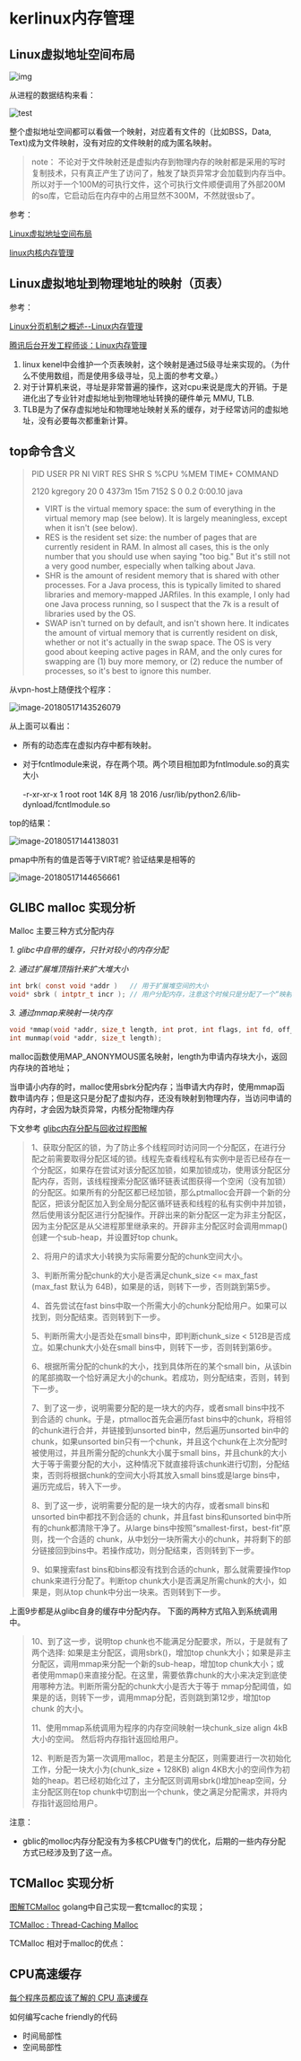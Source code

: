 # kerlinux内存管理

## Linux虚拟地址空间布局

![img](270929306664122.jpg)

从进程的数据结构来看：

![test](ldw-process-mem.png)



整个虚拟地址空间都可以看做一个映射，对应着有文件的（比如BSS，Data, Text)成为文件映射，没有对应的文件映射的成为匿名映射。

> note： 不论对于文件映射还是虚拟内存到物理内存的映射都是采用的写时复制技术，只有真正产生了访问了，触发了缺页异常才会加载到内存当中。所以对于一个100M的可执行文件，这个可执行文件顺便调用了外部200M的so库，它启动后在内存中的占用显然不300M，不然就很sb了。

参考： 

[Linux虚拟地址空间布局](http://www.cnblogs.com/clover-toeic/p/3754433.html)

[linux内核内存管理](http://luodw.cc/2016/02/17/linux-memory)



## Linux虚拟地址到物理地址的映射（页表）

参考：

[Linux分页机制之概述--Linux内存管理](http://blog.csdn.net/gatieme/article/details/52402861)

[腾讯后台开发工程师谈：Linux内存管理](https://www.jianshu.com/p/ad66092e611b)

1. linux kenel中会维护一个页表映射，这个映射是通过5级寻址来实现的。（为什么不使用数组，而是使用多级寻址，见上面的参考文章。）
2. 对于计算机来说，寻址是非常普遍的操作，这对cpu来说是庞大的开销。于是进化出了专业针对虚拟地址到物理地址转换的硬件单元 MMU, TLB.
3. TLB是为了保存虚拟地址和物理地址映射关系的缓存，对于经常访问的虚拟地址，没有必要每次都重新计算。



## top命令含义

> PID USER PR NI VIRT RES SHR S %CPU %MEM TIME+ COMMAND
>
> 2120 kgregory 20 0 4373m 15m 7152 S 0 0.2 0:00.10 java
>
> - VIRT is the virtual memory space: the sum of everything in the virtual memory map (see below). It is largely meaningless, except when it isn't (see below).
> - RES is the resident set size: the number of pages that are currently resident in RAM. In almost all cases, this is the only number that you should use when saying "too big." But it's still not a very good number, especially when talking about Java.
> - SHR is the amount of resident memory that is shared with other processes. For a Java process, this is typically limited to shared libraries and memory-mapped JARfiles. In this example, I only had one Java process running, so I suspect that the 7k is a result of libraries used by the OS.
> - SWAP isn't turned on by default, and isn't shown here. It indicates the amount of virtual memory that is currently resident on disk, whether or not it's actually in the swap space. The OS is very good about keeping active pages in RAM, and the only cures for swapping are (1) buy more memory, or (2) reduce the number of processes, so it's best to ignore this number. 



从vpn-host上随便找个程序：

![image-20180517143526079](image-20180517143526079.png)

从上面可以看出：

- 所有的动态库在虚拟内存中都有映射。

- 对于fcntlmodule来说，存在两个项。两个项目相加即为fntlmodule.so的真实大小

  -r-xr-xr-x 1 root root 14K  8月 18 2016 /usr/lib/python2.6/lib-dynload/fcntlmodule.so

top的结果：

![image-20180517144138031](image-20180517144138031.png)

pmap中所有的值是否等于VIRT呢? 验证结果是相等的

![image-20180517144656661](image-20180517144656661.png)

## GLIBC malloc 实现分析

Malloc 主要三种方式分配内存

*1. glibc中自带的缓存，只针对较小的内存分配*

*2. 通过扩展堆顶指针来扩大堆大小*

```c
int brk( const void *addr )   // 用于扩展堆空间的大小
void* sbrk ( intptr_t incr ); // 用户分配内存，注意这个时候只是分配了一个“映射关系”，只有进程真正写入的时候，这块内存才真真的分配。
```

*3. 通过mmap来映射一块内存*

```c
void *mmap(void *addr, size_t length, int prot, int flags, int fd, off_t offset);
int munmap(void *addr, size_t length);
```

malloc函数使用MAP_ANONYMOUS匿名映射，length为申请内存块大小，返回内存块的首地址；

当申请小内存的时，malloc使用sbrk分配内存；当申请大内存时，使用mmap函数申请内存；但是这只是分配了虚拟内存，还没有映射到物理内存，当访问申请的内存时，才会因为缺页异常，内核分配物理内存



下文参考 [glibc内存分配与回收过程图解](https://blog.csdn.net/maokelong95/article/details/52006379)

> 1、获取分配区的锁，为了防止多个线程同时访问同一个分配区，在进行分配之前需要取得分配区域的锁。线程先查看线程私有实例中是否已经存在一个分配区，如果存在尝试对该分配区加锁，如果加锁成功，使用该分配区分配内存，否则，该线程搜索分配区循环链表试图获得一个空闲（没有加锁）的分配区。如果所有的分配区都已经加锁，那么ptmalloc会开辟一个新的分配区，把该分配区加入到全局分配区循环链表和线程的私有实例中并加锁，然后使用该分配区进行分配操作。开辟出来的新分配区一定为非主分配区，因为主分配区是从父进程那里继承来的。开辟非主分配区时会调用mmap()创建一个sub-heap，并设置好top chunk。
>
> 2、将用户的请求大小转换为实际需要分配的chunk空间大小。
>
> 3、判断所需分配chunk的大小是否满足chunk_size <= max_fast (max_fast 默认为 64B)，如果是的话，则转下一步，否则跳到第5步。
>
> 4、首先尝试在fast bins中取一个所需大小的chunk分配给用户。如果可以找到，则分配结束。否则转到下一步。
>
> 5、判断所需大小是否处在small bins中，即判断chunk_size < 512B是否成立。如果chunk大小处在small bins中，则转下一步，否则转到第6步。
>
> 6、根据所需分配的chunk的大小，找到具体所在的某个small bin，从该bin的尾部摘取一个恰好满足大小的chunk。若成功，则分配结束，否则，转到下一步。
>
> 7、到了这一步，说明需要分配的是一块大的内存，或者small bins中找不到合适的 chunk。于是，ptmalloc首先会遍历fast bins中的chunk，将相邻的chunk进行合并，并链接到unsorted bin中，然后遍历unsorted bin中的chunk，如果unsorted bin只有一个chunk，并且这个chunk在上次分配时被使用过，并且所需分配的chunk大小属于small bins，并且chunk的大小大于等于需要分配的大小，这种情况下就直接将该chunk进行切割，分配结束，否则将根据chunk的空间大小将其放入small bins或是large bins中，遍历完成后，转入下一步。
>
> 8、到了这一步，说明需要分配的是一块大的内存，或者small bins和unsorted bin中都找不到合适的 chunk，并且fast bins和unsorted bin中所有的chunk都清除干净了。从large bins中按照“smallest-first，best-fit”原则，找一个合适的 chunk，从中划分一块所需大小的chunk，并将剩下的部分链接回到bins中。若操作成功，则分配结束，否则转到下一步。
>
> 9、如果搜索fast bins和bins都没有找到合适的chunk，那么就需要操作top chunk来进行分配了。判断top chunk大小是否满足所需chunk的大小，如果是，则从top chunk中分出一块来。否则转到下一步。

上面9步都是从glibc自身的缓存中分配内存。 下面的两种方式陷入到系统调用中。

> 10、到了这一步，说明top chunk也不能满足分配要求，所以，于是就有了两个选择: 如果是主分配区，调用sbrk()，增加top chunk大小；如果是非主分配区，调用mmap来分配一个新的sub-heap，增加top chunk大小；或者使用mmap()来直接分配。在这里，需要依靠chunk的大小来决定到底使用哪种方法。判断所需分配的chunk大小是否大于等于 mmap分配阈值，如果是的话，则转下一步，调用mmap分配，否则跳到第12步，增加top chunk 的大小。
>
> 11、使用mmap系统调用为程序的内存空间映射一块chunk_size align 4kB大小的空间。 然后将内存指针返回给用户。
>
> 12、判断是否为第一次调用malloc，若是主分配区，则需要进行一次初始化工作，分配一块大小为(chunk_size + 128KB) align 4KB大小的空间作为初始的heap。若已经初始化过了，主分配区则调用sbrk()增加heap空间，分主分配区则在top chunk中切割出一个chunk，使之满足分配需求，并将内存指针返回给用户。

注意： 

- gblic的molloc内存分配没有为多核CPU做专门的优化，后期的一些内存分配方式已经涉及到了这一点。


## TCMalloc 实现分析

[图解TCMalloc](https://zhuanlan.zhihu.com/p/29216091) golang中自己实现一套tcmalloc的实现；

[TCMalloc : Thread-Caching Malloc](http://goog-perftools.sourceforge.net/doc/tcmalloc.html)

TCMalloc 相对于malloc的优点：



## CPU高速缓存

[每个程序员都应该了解的 CPU 高速缓存](https://www.oschina.net/translate/what-every-programmer-should-know-about-cpu-cache-part2)

如何编写cache friendly的代码

- 时间局部性
- 空间局部性